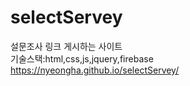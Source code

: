 # selectServey
설문조사 링크 게시하는 사이트  
기술스택:html,css,js,jquery,firebase  
https://nyeongha.github.io/selectServey/

